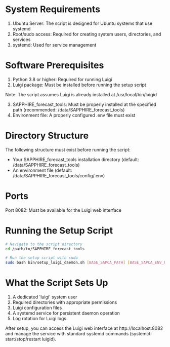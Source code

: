# System Requirements
1. Ubuntu Server: The script is designed for Ubuntu systems that use systemd  
2. Root/sudo access: Required for creating system users, directories, and services  
3. systemd: Used for service management  

# Software Prerequisites
1. Python 3.8 or higher: Required for running Luigi  
2. Luigi package: Must be installed before running the setup script

Note: The script assumes Luigi is already installed at /usr/local/bin/luigid  

3. SAPPHIRE_forecast_tools: Must be properly installed at the specified path  (recommended: /data/SAPPHIRE_forecast_tools)  
4. Environment file: A properly configured .env file must exist 

# Directory Structure
The following structure must exist before running the script:

- Your SAPPHIRE_forecast_tools installation directory (default: /data/SAPPHIRE_forecast_tools)  
- An environment file (default: /data/SAPPHIRE_forecast_tools/config/.env)  

# Ports
Port 8082: Must be available for the Luigi web interface

# Running the Setup Script
```bash
# Navigate to the script directory
cd /path/to/SAPPHIRE_forecast_tools

# Run the setup script with sudo
sudo bash bin/setup_luigi_daemon.sh [BASE_SAPCA_PATH] [BASE_SAPCA_ENV_FILE_PATH]
```

# What the Script Sets Up
1. A dedicated 'luigi' system user  
2. Required directories with appropriate permissions  
3. Luigi configuration files  
4. A systemd service for persistent daemon operation  
5. Log rotation for Luigi logs  

After setup, you can access the Luigi web interface at http://localhost:8082 and manage the service with standard systemd commands (systemctl start/stop/restart luigid).